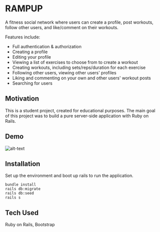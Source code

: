# RAMPUP

A fitness social network where users can create a profile, post workouts, follow other users, and like/comment on their workouts. 

Features include:
- Full authentication & authorization
- Creating a profile 
- Editing your profile 
- Viewing a list of exercises to choose from to create a workout
- Creating workouts, including sets/reps/duration for each exercise
- Following other users, viewing other users' profiles
- Liking and commenting on your own and other users' workout posts 
- Searching for users

## Motivation 

This is a student project, created for educational purposes. The main goal of this project was to build a pure server-side application with Ruby on Rails.

## Demo 

![alt-text](https://github.com/p-wong/rampup/blob/master/rampup_demo.gif)

## Installation 

Set up the environment and boot up rails to run the application. 

```
bundle install
rails db:migrate
rails db:seed
rails s
```

## Tech Used

Ruby on Rails, Bootstrap
